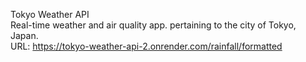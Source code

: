 Tokyo Weather API  
Real-time weather and air quality app. pertaining to the city of Tokyo, Japan.  
URL: https://tokyo-weather-api-2.onrender.com/rainfall/formatted

